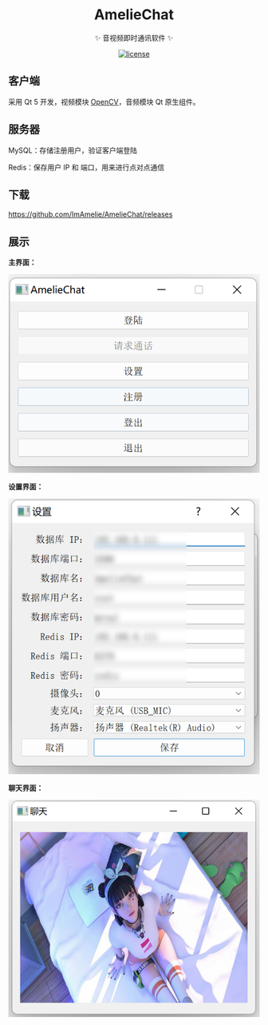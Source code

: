 <div align="center">
  <h1>AmelieChat</h1>
  <p>✨ 音视频即时通讯软件 ✨</p>
  <p>
    <a href="https://raw.githubusercontent.com/ImAmelie/AmelieChat/master/LICENSE">
      <img alt="license" src="https://img.shields.io/github/license/ImAmelie/AmelieChat?style=flat-square">
    </a>
  </p>
</div>


## 客户端

采用 Qt 5 开发，视频模块 [OpenCV](https://opencv.org/)，音频模块 Qt 原生组件。

## 服务器

MySQL：存储注册用户，验证客户端登陆

Redis：保存用户 IP 和 端口，用来进行点对点通信

## 下载

<https://github.com/ImAmelie/AmelieChat/releases>

## 展示

**主界面：**

![](doc/img/00.主界面.png)

**设置界面：**

![](doc/img/01.设置界面.png)

**聊天界面：**

![](doc/img/03.聊天界面.png)

